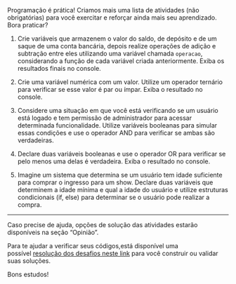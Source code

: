 Programação é prática! Criamos mais uma lista de atividades (não obrigatórias) para você exercitar e reforçar ainda mais seu aprendizado. Bora praticar?

1. Crie variáveis que armazenem o valor do saldo, de depósito e de um saque de uma conta bancária, depois realize operações de adição e subtração entre eles utilizando uma variável chamada `operacao`, considerando a função de cada variável criada anteriormente. Exiba os resultados finais no console.
    
2. Crie uma variável numérica com um valor. Utilize um operador ternário para verificar se esse valor é par ou ímpar. Exiba o resultado no console.
    
3. Considere uma situação em que você está verificando se um usuário está logado e tem permissão de administrador para acessar determinada funcionalidade. Utilize variáveis booleanas para simular essas condições e use o operador AND para verificar se ambas são verdadeiras.
    
4. Declare duas variáveis booleanas e use o operador OR para verificar se pelo menos uma delas é verdadeira. Exiba o resultado no console.
    
5. Imagine um sistema que determina se um usuário tem idade suficiente para comprar o ingresso para um show. Declare duas variáveis que determinem a idade mínima e qual a idade do usuário e utilize estruturas condicionais (if, else) para determinar se o usuário pode realizar a compra.
    

---

Caso precise de ajuda, opções de solução das atividades estarão disponíveis na seção “Opinião”.

Para te ajudar a verificar seus códigos,está disponível uma possível [resolução dos desafios neste link](https://github.com/alura-cursos/3513-JS-fundamentos1/tree/exercicios-aula4) para você construir ou validar suas soluções.

Bons estudos!